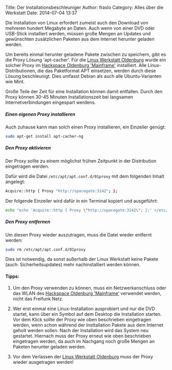 Title: Der Installationsbeschleuniger 
Author: fraslo
Category: Alles über die Werkstatt
Date: 2014-07-04 13:37


Die Installation von Linux erfordert zumeist auch den Download von mehreren hundert Megabyte an Daten. Auch wenn von einer DVD oder USB-Stick installiert werden, müssen große Mengen an Updates und gewünschten zusätzlichen Paketen aus dem Internet herunter geladen werden.

Um bereits einmal herunter geladene Pakete zwischen zu speichern, gibt es die Proxy Lösung 'apt-cacher'. Für die [Linux Werkstatt Oldenburg](http://www.linux-werkstatt-oldenburg.de/ "Homepage Linux-Werkstatt Oldenburg") wurde ein solcher Proxy im [Hackspace Oldenburg 'Mainframe'](http://www.kreativitaet-trifft-technik.de/ "Homepage Mainframe") installiert. Alle Linux-Distributionen, die das Paketformat APT einsetzen, werden durch diese Lösung beschleunigt. Dies umfasst Debian als auch alle Ubuntu-Varianten wie Mint. 

Große Teile der Zeit für eine Installation können damit entfallen. Durch den Proxy können 30-45 Minuten Installationszeit bei langsamen Internetverbindungen eingespart werdens.

##### Einen eigenen Proxy installieren
Auch zuhause kann man solch einen Proxy installieren, ein Einzeiler genügt:
``` bash 
sudo apt-get install apt-cacher-ng
```



##### Den Proxy aktivieren

Der Proxy sollte zu einem möglichst frühen Zeitpunkt in der Distribution eingetragen werden.

Dafür  wird die Datei ``` /etc/apt/apt.conf.d/01proxy ``` mit dem folgenden Inhalt angelegt:
``` bash 
Acquire::http { Proxy "http://spacegate:3142"; };
```

Der folgende Einzeiler wird dafür in ein Terminal kopiert und ausgeführt:

``` bash 
echo "echo 'Acquire::http { Proxy \"http://spacegate:3142\"; };' >/etc/apt/apt.conf.d/01proxy" | sudo sh
```

##### Den Proxy entfernen 
Um diesen Proxy wieder auszutragen, muss die Datei wieder entfernt werden:

``` bash 
sudo rm /etc/apt/apt.conf.d/01proxy                                                                                                  
```
                                                                                                                                     
Dies ist notwendig, da sonst außerhalb der Linux Werkstatt keine Pakete (auch: Sicherheitsupdates) mehr nachinstalliert werden können.                          
                                                                                                                                     
#### Tipps:                                                                                                                          
1. Um den Proxy verwenden zu können, muss ein Netzwerkanschluss oder das WLAN des [Hackspace Oldenburg 'Mainframe'](http://www.kreativitaet-trifft-technik.de/ "Homepage Mainframe")  verwendet werden, nicht das Freifunk Netz.

2. Wer erst einmal eine Linux-Installation ausprobiert und nur die DVD startet, kann über ein Symbol auf dem Desktop die Installation starten. Vor dem Klick sollte der Proxy wie oben beschrieben eingetragen werden, wenn schon während der Insttallation Pakete aus dem Internet geholt werden sollen. Nach der Installation wird das System neu gestartet. Hiernach muss der Proxy erneut wie oben beschrieben eingetragen werden, da auch im Nachgang noch große Mengen an Paketen herunter geladen werden.                                      
3. Vor dem Verlassen der [Linux Werkstatt Oldenburg](http://www.linux-werkstatt-oldenburg.de/ "Homepage Linux-Werkstatt Oldenburg") muss der Proxy wieder ausgetragen werden!                                                     

